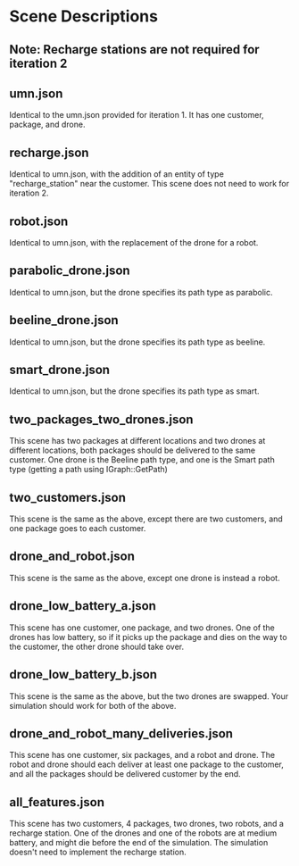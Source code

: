 # Scene Descriptions

## Note: Recharge stations are not required for iteration 2

## umn.json

Identical to the umn.json provided for iteration 1. It has one customer, package, and drone.

## recharge.json

Identical to umn.json, with the addition of an entity of type "recharge_station" near the customer. This scene does not need to work for iteration 2.

## robot.json

Identical to umn.json, with the replacement of the drone for a robot.

## parabolic_drone.json

Identical to umn.json, but the drone specifies its path type as parabolic.

## beeline_drone.json

Identical to umn.json, but the drone specifies its path type as beeline.

## smart_drone.json

Identical to umn.json, but the drone specifies its path type as smart.

## two_packages_two_drones.json

This scene has two packages at different locations and two drones at different locations, both packages should be delivered to the same customer. One drone is the Beeline path type, and one is the Smart path type (getting a path using IGraph::GetPath)

## two_customers.json

This scene is the same as the above, except there are two customers, and one package goes to each customer.

## drone_and_robot.json

This scene is the same as the above, except one drone is instead a robot.

## drone_low_battery_a.json

This scene has one customer, one package, and two drones. One of the drones has low battery, so if it picks up the package and dies on the way to the customer, the other drone should take over.

## drone_low_battery_b.json

This scene is the same as the above, but the two drones are swapped. Your simulation should work for both of the above.

## drone_and_robot_many_deliveries.json

This scene has one customer, six packages, and a robot and drone. The robot and drone should each deliver at least one package to the customer, and all the packages should be delivered customer by the end.

## all_features.json

This scene has two customers, 4 packages, two drones, two robots, and a recharge station. One of the drones and one of the robots are at medium battery, and might die before the end of the simulation. The simulation doesn't need to implement the recharge station.
